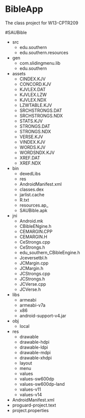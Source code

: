 BibleApp
========

The class project for W13-CPTR209


#SAUBible
* src
	* edu.southern
	* edu.southern.resources
* gen
	* com.slidingmenu.lib
	* edu.southern
* assets
	* CINDEX.KJV
	* CONCORD.KJV
	* KJVLEX.DAT
	* KJVLEX.LZW
	* KJVLEX.NDX
	* LZWTABLE.KJV
	* SRCHSTRONGS.DAT
	* SRCHSTRONGS.NDX
	* STATS.KJV
	* STRONGS.DAT
	* STRONGS.NDX
	* VERSE.KJV
	* VINDEX.KJV
	* WORDS.KJV
	* WORDSNDX.KJV
	* XREF.DAT
	* XREF.NDX
* bin
	* dexedLibs
	* res
	* AndroidManifest.xml
	* classes.dex
	* jarlist.cache
	* R.txt
	* resources.ap_
	* SAUBible.apk
* jni
	* Android.mk
	* CBibleENgine.h
	* CEMARGIN.CPP
	* CEMARGIN.H
	* CeStrongs.cpp
	* CeStrongs.h
	* edu_southern_CBibleEngine.h
	* Jceversetbl.h
	* JCMargin.cpp
	* JCMargin.h
	* JCStrongs.cpp
	* JCStrongs.h
	* JCVerse.cpp
	* JCVerse.h
* libs
	* armeabi
	* armeabi-v7a
	* x86
	* android-support-v4.jar
* obj
	* local
* res
	* drawable
	* drawable-hdpi
	* drawable-ldpi
	* drawable-mdpi
	* drawable-xhdpi
	* layout
	* menu
	* values
	* values-sw600dp
	* values-sw600dp-land
	* values-v11
	* values-v14
* AndroidManifest.xml
* proguard-project.text
* project.properties
